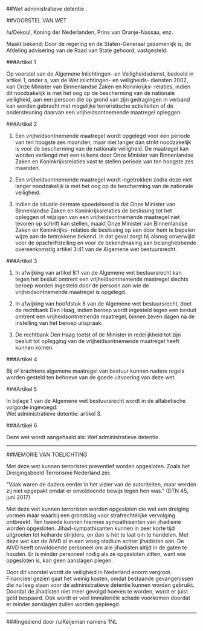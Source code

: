 ##Wet administratieve detentie 
 
##VOORSTEL VAN WET

/u/Dekoul, Koning der Nederlanden, Prins van Oranje-Nassau, enz.

Maakt bekend: Door de regering en de Staten-Generaal gezamenlijk is, de Afdeling advisering van de Raad van State gehoord, vastgesteld:

###Artikel 1

Op voorstel van de Algemene Inlichtingen- en Veiligheidsdienst, bedoeld in artikel 1, onder a, van de Wet inlichtingen- en veiligheids- diensten 2002, kan Onze Minister van Binnenlandse Zaken en Koninkrijks- relaties, indien dit noodzakelijk is met het oog op de bescherming van de nationale veiligheid, aan een persoon die op grond van zijn gedragingen in verband kan worden gebracht met mogelijke terroristische activiteiten of de ondersteuning daarvan een vrijheidsontnemende maatregel opleggen.

###Artikel 2

1. Een vrijheidsontnemende maatregel wordt opgelegd voor een periode van ten hoogste zes maanden, maar niet langer dan strikt noodzakelijk is voor de bescherming van de nationale veiligheid. De maatregel kan worden verlengd met een telkens door Onze Minister van Binnenlandse Zaken en Koninkrijksrelaties vast te stellen periode van ten hoogste zes maanden.

2. Een vrijheidsontnemende maatregel wordt ingetrokken zodra deze niet langer noodzakelijk is met het oog op de bescherming van de nationale veiligheid.

3. Indien de situatie dermate spoedeisend is dat Onze Minister van Binnenlandse Zaken en Koninkrijksrelaties de beslissing tot het opleggen of wijzigen van een vrijheidsontnemende maatregel niet tevoren op schrift kan stellen, maakt Onze Minister van Binnenlandse Zaken en Koninkrijks- relaties de beslissing op een door hem te bepalen wijze aan de betrokkene bekend. In dat geval zorgt hij alsnog onverwijld voor de opschriftstelling en voor de bekendmaking aan belanghebbende overeenkomstig artikel 3:41 van de Algemene wet bestuursrecht.

###Artikel 3

1. In afwijking van artikel 8:1 van de Algemene wet bestuursrecht kan tegen het besluit omtrent een vrijheidsontnemende maatregel slechts beroep worden ingesteld door de persoon aan wie de vrijheidsontnemende maatregel is opgelegd.

2. In afwijking van hoofdstuk 8 van de Algemene wet bestuursrecht, doet de rechtbank Den Haag, indien beroep wordt ingesteld tegen een besluit omtrent een vrijheidsontnemende maatregel, binnen zeven dagen na de instelling van het beroep uitspraak.

3. De rechtbank Den Haag toetst of de Minister in redelijkheid tot zijn besluit tot oplegging van de vrijheidsontnemende maatregel heeft kunnen komen.

###Artikel 4

Bij of krachtens algemene maatregel van bestuur kunnen nadere regels worden gesteld ten behoeve van de goede uitvoering van deze wet.

###Artikel 5

In bijlage 1 van de Algemene wet bestuursrecht wordt in de alfabetische volgorde ingevoegd:  
Wet administratieve detentie: artikel 3.

###Artikel 6

Deze wet wordt aangehaald als: Wet administratieve detentie.

---

##MEMORIE VAN TOELICHTING

Met deze wet kunnen terroristen preventief worden opgesloten. Zoals het Dreigingsbeeld Terrorisme Nederland zei:

"Vaak waren de daders eerder in het vizier van de autoriteiten, maar werden zij niet opgepakt omdat er onvoldoende bewijs tegen hen was." (DTN 45, juni 2017)

Met deze wet kunnen terroristen worden opgesloten die wel een dreiging vormen maar waarbij een grondslag voor strafrechtelijke vervolging ontbreekt. Ten tweede kunnen hiermee sympathisanten van jihadisme worden opgesloten. Jihad-sympathisanten kunnen in zeer korte tijd uitgroeien tot keiharde strijders, en dan is het te laat om te handelen. Met deze wet kan de AIVD al in een vroeg stadium achter jihadisten aan. De AIVD heeft onvoldoende personeel om alle jihadisten altijd in de gaten te houden. Er is minder personeel nodig als ze opgesloten zitten, want wie opgesloten is, kan geen aanslagen plegen.

Door dit voorstel wordt de veiligheid in Nederland enorm vergroot. Financieel gezien gaat het weinig kosten, omdat bestaande gevangenissen die nu leeg staan voor de administratieve detentie kunnen worden gebruikt. Doordat de jihadisten niet meer gevolgd hoeven te worden, wordt er juist geld bespaard. Ook wordt er veel immateriële schade voorkomen doordat er minder aanslagen zullen worden gepleegd.

---

###Ingediend door /u/Keijeman namens 1NL